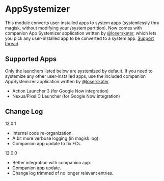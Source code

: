 # AppSystemizer
This module converts user-installed apps to system apps (systemlessly thru magisk, without modifying your /system partition). Now comes with companion App Systemizer application written by [@loserskater](https://github.com/loserskater), which lets you pick any user-installed app to be converted to a system app. [Support thread](https://forum.xda-developers.com/showthread.php?t=3477512).

## Supported Apps
Only the launchers listed below are systemized by default. If you need to systemize any other user-installed apps, use the included companion AppSystemizer application written by [@loserskater](https://github.com/loserskater).
* Action Launcher 3 (for Google Now integration)
* Nexus/Pixel C Launcher (for Google Now integration)


## Change Log
12.0.1
  - Internal code re-organization.
  - A bit more verbose logging (in magisk log).
  - Companion app update to fix FCs.

12.0.0
  - Better integration with companion app.
  - Companion app update.
  - Change log trimmed of no longer relevant entries.
